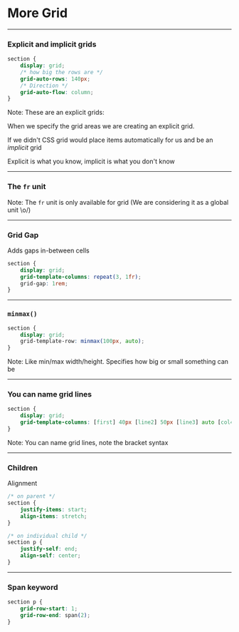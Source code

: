 # More Grid

---

### Explicit and implicit grids


```css
section {
	display: grid;
	/* how big the rows are */
	grid-auto-rows: 140px;
	/* Direction */
	grid-auto-flow: column;
}
```


Note:
These are an explicit grids:

When we specify the grid areas we are creating an explicit grid.

If we didn't CSS grid would place items automatically for us and be an _implicit_ grid

Explicit is what you know, implicit is what you don't know


---

### The `fr` unit

Note:
The `fr` unit is only available for grid
(We are considering it as a global unit \o/)


---

### Grid Gap

Adds gaps in-between cells

```css
section {
	display: grid;
	grid-template-columns: repeat(3, 1fr);
	grid-gap: 1rem;
}
```

---

### `minmax()`

```css
section {
	display: grid;
	grid-template-row: minmax(100px, auto);
}
```

Note:
Like min/max width/height. Specifies how big or small something can be

---

### You can name grid lines

```css
section {
	display: grid;
	grid-template-columns: [first] 40px [line2] 50px [line3] auto [col4-start] 50px [five] 40px [end];
}
```

Note:
You can name grid lines, note the bracket syntax

---

### Children

Alignment

```css
/* on parent */
section {
	justify-items: start;
	align-items: stretch;
}

/* on individual child */
section p {
	justify-self: end;
	align-self: center;
}
```
---

### Span keyword

```css
section p {
	grid-row-start: 1;
	grid-row-end: span(2);
}
```
